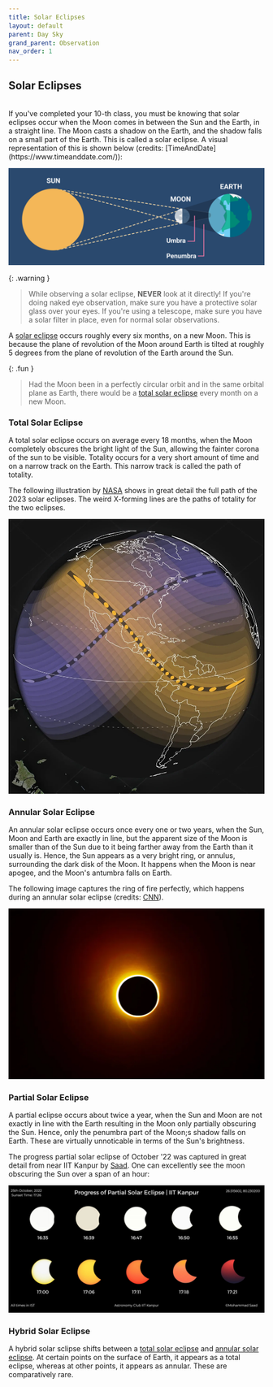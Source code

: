 ```yaml
---
title: Solar Eclipses
layout: default
parent: Day Sky
grand_parent: Observation
nav_order: 1
---
```


## Solar Eclipses

<br />
If you've completed your 10-th class, you must be knowing that solar eclipses occur when the Moon comes in between the Sun and the Earth, in a straight line. The Moon casts a shadow on the Earth, and the shadow falls on a small part of the Earth. This is called a solar eclipse. A visual representation of this is shown below (credits: [TimeAndDate](https://www.timeanddate.com/)):

![Solar Eclipse](../../assets/images/observation/day%20sky/solar%20eclipses/diagram.png)

{: .warning }

> While observing a solar eclipse, **NEVER** look at it directly! If you're doing naked eye observation, make sure you have a protective solar glass over your eyes. If you're using a telescope, make sure you have a solar filter in place, even for normal solar observations.

A [solar eclipse](#solar-eclipses) occurs roughly every six months, on a new Moon. This is because the plane of revolution of the Moon around Earth is tilted at roughly 5 degrees from the plane of revolution of the Earth around the Sun.

{: .fun }

> Had the Moon been in a perfectly circular orbit and in the same orbital plane as Earth, there would be a [total solar eclipse](#total-solar-eclipse) every month on a new Moon.

### Total Solar Eclipse

A total solar eclipse occurs on average every 18 months, when the Moon completely obscures the bright light of the Sun, allowing the fainter corona of the sun to be visible. Totality occurs for a very short amount of time and on a narrow track on the Earth. This narrow track is called the path of totality.

The following illustration by [NASA](https://science.nasa.gov/) shows in great detail the full path of the 2023 solar eclipses. The weird X-forming lines are the paths of totality for the two eclipses.

![NASA Solar Eclipse Totality Path](../../assets/images/observation/day%20sky/solar%20eclipses/totality.png)

### Annular Solar Eclipse

An annular solar eclipse occurs once every one or two years, when the Sun, Moon and Earth are exactly in line, but the apparent size of the Moon is smaller than of the Sun due to it being farther away from the Earth than it usually is. Hence, the Sun appears as a very bright ring, or annulus, surrounding the dark disk of the Moon. It happens when the Moon is near apogee, and the Moon's antumbra falls on Earth.

The following image captures the ring of fire perfectly, which happens during an annular solar eclipse (credits: [CNN](https://edition.cnn.com/)).

![Ring of Fire](../../assets/images/observation/day%20sky/solar%20eclipses/annular.png)

### Partial Solar Eclipse

A partial eclipse occurs about twice a year, when the Sun and Moon are not exactly in line with the Earth resulting in the Moon only partially obscuring the Sun. Hence, only the penumbra part of the Moon;s shadow falls on Earth. These are virtually unnoticable in terms of the Sun's brightness.

The progress partial solar eclipse of October '22 was captured in great detail from near IIT Kanpur by [Saad](https://www.instagram.com/_saadist_/). One can excellently see the moon obscuring the Sun over a span of an hour:

![Partial Solar Eclipse - IIT Kanpur](../../assets/images/observation/day%20sky/solar%20eclipses/partial.jpg)

### Hybrid Solar Eclipse

A hybrid solar sclipse shifts between a [total solar eclipse](#total-solar-eclipse) and [annular solar eclipse](#annular-solar-eclipse). At certain points on the surface of Earth, it appears as a total eclipse, whereas at other points, it appears as annular. These are comparatively rare.
